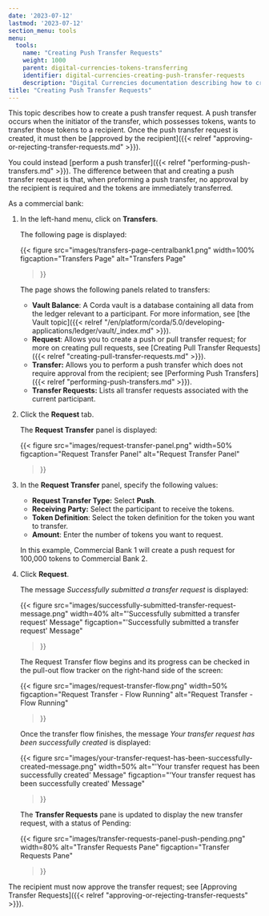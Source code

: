 ```yaml
---
date: '2023-07-12'
lastmod: '2023-07-12'
section_menu: tools
menu:
  tools:
    name: "Creating Push Transfer Requests"
    weight: 1000
    parent: digital-currencies-tokens-transferring
    identifier: digital-currencies-creating-push-transfer-requests
    description: "Digital Currencies documentation describing how to create push transfer requests via the GUI"
title: "Creating Push Transfer Requests"
---
```


This topic describes how to create a push transfer request. A push transfer occurs when the initiator of the transfer, which possesses tokens, wants to transfer those tokens to a recipient. Once the push transfer request is created, it must then be [approved by the recipient]({{< relref "approving-or-rejecting-transfer-requests.md" >}}).

You could instead [perform a push transfer]({{< relref "performing-push-transfers.md" >}}). The difference between that and creating a push transfer request is that, when preforming a push transfer, no approval by the recipient is required and the tokens are immediately transferred.


As a commercial bank:

1. In the left-hand menu, click on **Transfers**.

   The following page is displayed:
   
   {{< 
      figure
	  src="images/transfers-page-centralbank1.png"
      width=100%
	  figcaption="Transfers Page"
	  alt="Transfers Page"
   >}}

   The page shows the following panels related to transfers:

   * **Vault Balance**: A Corda vault is a database containing all data from the ledger relevant to a participant. For more information, see [the Vault topic]({{< relref "/en/platform/corda/5.0/developing-applications/ledger/vault/_index.md" >}}).
   * **Request**: Allows you to create a push or pull transfer request; for more on creating pull requests, see [Creating Pull Transfer Requests]({{< relref "creating-pull-transfer-requests.md" >}}).
   * **Transfer:** Allows you to perform a push transfer which does not require approval from the recipient; see [Performing Push Transfers]({{< relref "performing-push-transfers.md" >}}).
   * **Transfer Requests:** Lists all transfer requests associated with the current participant.

2. Click the **Request** tab.

   The **Request Transfer** panel is displayed:

   {{< 
      figure
	  src="images/request-transfer-panel.png"
      width=50%
	  figcaption="Request Transfer Panel"
	  alt="Request Transfer Panel"
   >}} 
  
2. In the **Request Transfer** panel, specify the following values:

   * **Request Transfer Type:** Select **Push**.
   * **Receiving Party:** Select the participant to receive the tokens.
   * **Token Definition**: Select the token definition for the token you want to transfer.
   * **Amount**: Enter the number of tokens you want to request.
   
   In this example, Commercial Bank 1 will create a push request for 100,000 tokens to Commercial Bank 2.

   
3. Click **Request**. 

   The message *Successfully submitted a transfer request* is displayed:

   {{< 
      figure
	  src="images/successfully-submitted-transfer-request-message.png"
      width=40%
	  alt="'Successfully submitted a transfer request' Message"
	  figcaption="'Successfully submitted a transfer request' Message"
   >}}

   The Request Transfer flow begins and its progress can be checked in the pull-out flow tracker on the right-hand side of the screen:
    
   {{< 
      figure
	  src="images/request-transfer-flow.png"
      width=50%
	  figcaption="Request Transfer - Flow Running"
	  alt="Request Transfer - Flow Running"
   >}}  

   Once the transfer flow finishes, the message *Your transfer request has been successfully created* is displayed:

   {{< 
      figure
	  src="images/your-transfer-request-has-been-successfully-created-message.png"
      width=50%
	  alt="'Your transfer request has been successfully created' Message"
	  figcaption="'Your transfer request has been successfully created' Message"
   >}}

   The **Transfer Requests** pane is updated to display the new transfer request, with a status of Pending:
   
   {{< 
      figure
	  src="images/transfer-requests-panel-push-pending.png"
      width=80%
	  alt="Transfer Requests Pane"
	  figcaption="Transfer Requests Pane"
   >}}
   
The recipient must now approve the transfer request; see [Approving Transfer Requests]({{< relref "approving-or-rejecting-transfer-requests" >}}).